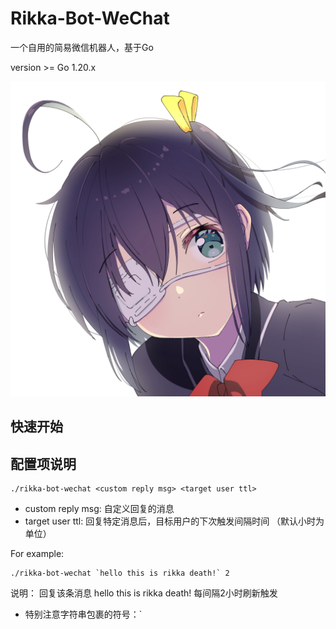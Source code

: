 # Rikka-Bot-WeChat

一个自用的简易微信机器人，基于Go

version >= Go 1.20.x 

![rikka](./docs/img/rikka.jpg)

## 快速开始


## 配置项说明

```shell
./rikka-bot-wechat <custom reply msg> <target user ttl>
```

- custom reply msg: 自定义回复的消息
- target user ttl: 回复特定消息后，目标用户的下次触发间隔时间 （默认小时为单位）

For example:

```shell
./rikka-bot-wechat `hello this is rikka death!` 2
```

说明： 回复该条消息 hello this is rikka death! 每间隔2小时刷新触发

- 特别注意字符串包裹的符号：`